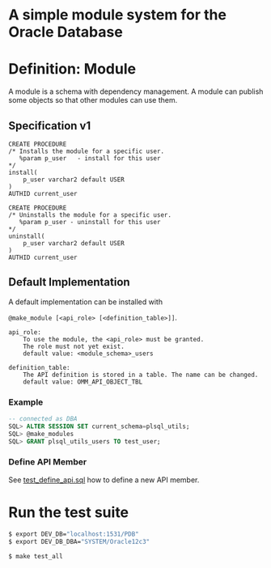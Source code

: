 # A simple module system for the Oracle Database

# Definition: Module 
A module is a schema with dependency management. 
A module can publish some objects so that other modules can use them.

## Specification v1

```
CREATE PROCEDURE 
/* Installs the module for a specific user.
   %param p_user   - install for this user
*/
install(
    p_user varchar2 default USER
)
AUTHID current_user
```

```
CREATE PROCEDURE 
/* Uninstalls the module for a specific user.
   %param p_user - uninstall for this user
*/
uninstall(
    p_user varchar2 default USER
)
AUTHID current_user
```

## Default Implementation
A default implementation can be installed with 

`@make_module [<api_role> [<definition_table>]]`. 
```
api_role: 
    To use the module, the <api_role> must be granted. 
    The role must not yet exist.
    default value: <module_schema>_users

definition_table: 
    The API definition is stored in a table. The name can be changed. 
    default value: OMM_API_OBJECT_TBL
```

### Example 
```sql
-- connected as DBA
SQL> ALTER SESSION SET current_schema=plsql_utils;
SQL> @make_modules 
SQL> GRANT plsql_utils_users TO test_user; 
```



### Define API Member

See [test_define_api.sql](test_define_api.sql) how to define a new  API member.



# Run the test suite

```bash
$ export DEV_DB="localhost:1531/PDB"
$ export DEV_DB_DBA="SYSTEM/Oracle12c3"

$ make test_all  

```
